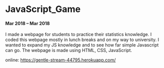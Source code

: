 # JavaScript_Game 
#### Mar 2018 – Mar 2018

I made a webpage for students to practice their statistics knowledge. I coded this webpage mostly in lunch breaks and on my way to university. I wanted to expand my JS knowledge and to see how far simple Javascript can go. The webpage is made using HTML, CSS, JavaScript.

online: https://gentle-stream-44795.herokuapp.com/
